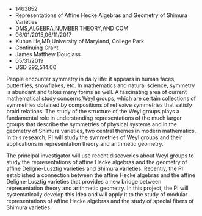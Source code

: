 
* 1463852
* Representations of Affine Hecke Algebras and Geometry of Shimura Varieties
* DMS,ALGEBRA,NUMBER THEORY,AND COM
* 06/01/2015,06/11/2017
* Xuhua He,MD,University of Maryland, College Park
* Continuing Grant
* James Matthew Douglass
* 05/31/2019
* USD 292,514.00

People encounter symmetry in daily life: it appears in human faces, butterflies,
snowflakes, etc. In mathematics and natural science, symmetry is abundant and
takes many forms as well. A fascinating area of current mathematical study
concerns Weyl groups, which are certain collections of symmetries obtained by
compositions of reflexive symmetries that satisfy braid relations. The study of
the structure of the Weyl groups plays a fundamental role in understanding
representations of the much larger groups that describe the symmetries of
physical systems and in the geometry of Shimura varieties, two central themes in
modern mathematics. In this research, PI will study the symmetries of Weyl
groups and their applications in representation theory and arithmetic geometry.

The principal investigator will use recent discoveries about Weyl groups to
study the representations of affine Hecke algebras and the geometry of affine
Deligne-Lusztig varieties and Shimura varieties. Recently, the PI established a
connection between the affine Hecke algebras and the affine Deligne-Lusztig
varieties that provides a new bridge between representation theory and
arithmetic geometry. In this project, the PI will systematically develop this
idea and will apply it to the study of modular representations of affine Hecke
algebras and the study of special fibers of Shimura varieties.
